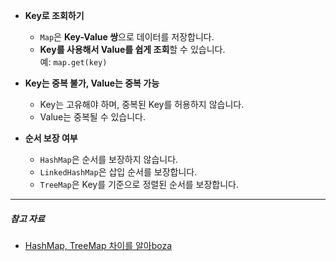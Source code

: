 - **Key로 조회하기**
    - `Map`은 **Key-Value 쌍**으로 데이터를 저장합니다.
    - **Key를 사용해서 Value를 쉽게 조회**할 수 있습니다.  
        예: `map.get(key)`
- **Key는 중복 불가, Value는 중복 가능**
    
    - Key는 고유해야 하며, 중복된 Key를 허용하지 않습니다.
    - Value는 중복될 수 있습니다.
- **순서 보장 여부**
    - `HashMap`은 순서를 보장하지 않습니다.
    - `LinkedHashMap`은 삽입 순서를 보장합니다.
    - `TreeMap`은 Key를 기준으로 정렬된 순서를 보장합니다.

---
##### 참고 자료
- [HashMap, TreeMap 차이를 알아boza](https://velog.io/@kimunche/HashMap-TreeMap-%EC%B0%A8%EC%9D%B4%EB%A5%BC-%EC%95%8C%EC%95%84boza)